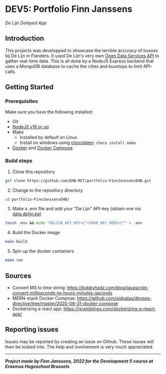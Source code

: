 # DEV5: Portfolio Finn Janssens

_De Lijn Delayed App_

## Introduction

This projects was developped to showcase the terrible accuracy of busses bij De Lijn in Flanders. It used De Lijn's very own [Open Data Services API](https://data.delijn.be/docs/services) to gather real-time data. This is all done by a NodeJS Express backend that uses a MongoDB database to cache the cities and busstops to limit API-calls.

## Getting Started

### Prerequisites

Make sure you have the following installed:

- Git
- [NodeJS v18 or up](https://nodejs.org/en/)
- Make
  - Installed by default on Linux
  - Install on windows using [chocolatey](https://chocolatey.org/install): `choco install make`
- [Docker](https://www.docker.com/) and [Docker Compose](https://docs.docker.com/compose/)

### Build steps

1. Clone this repository

```bash
git clone https://github.com/EHB-MCT/portfolio-FinnJanssensEHB.git
```

2. Change to the repository directory

```bash
cd portfolio-FinnJanssensEHB/
```

3. Make a .env file and add your "De Lijn" API-key (obtain one via [data.delijn.be](https://data.delijn.be/))

```bash
touch .env && echo "DELIJN_API_KEY=\"<YOUR_KEY_HERE>\"" > .env
```

4. Build the Docker image

```bash
make build
```

5. Spin up the docker containers

```bash
make run
```

## Sources

- Convert MS to time string: https://bobbyhadz.com/blog/javascript-convert-milliseconds-to-hours-minutes-seconds
- MERN-stack Docker Compose: https://github.com/sidpalas/devops-directive/tree/master/2020-08-31-docker-compose
- Dockerizing a react app: https://jsramblings.com/dockerizing-a-react-app/

## Reporting issues

Issues may be reported by creating an issue on Github. These issues will then be looked into. The help and involvement is very much appreciated.

---

**_Project made by Finn Janssens, 2022 for the Development 5 course at Erasmus Hogeschool Brussels_**

